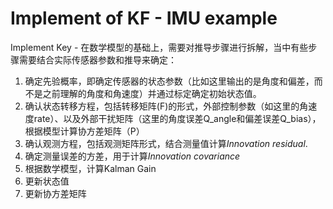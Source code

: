 # Implement of KF - IMU example

Implement Key - 在数学模型的基础上，需要对推导步骤进行拆解，当中有些步骤需要结合实际传感器参数和推导来确定：

1.  确定先验概率，即确定传感器的状态参数（比如这里输出的是角度和偏差，而不是之前理解的角度和角速度）并通过标定确定初始状态值。
2.  确认状态转移方程，包括转移矩阵(F)的形式，外部控制参数（如这里的角速度rate）、以及外部干扰矩阵（这里的角度误差Q_angle和偏差误差Q_bias），根据模型计算协方差矩阵（P）
3.  确认观测方程，包括观测矩阵形式，结合测量值计算*Innovation residual*.
4.  确定测量误差的方差，用于计算*Innovation covariance*
5.  根据数学模型，计算Kalman Gain
6.  更新状态值
7.  更新协方差矩阵